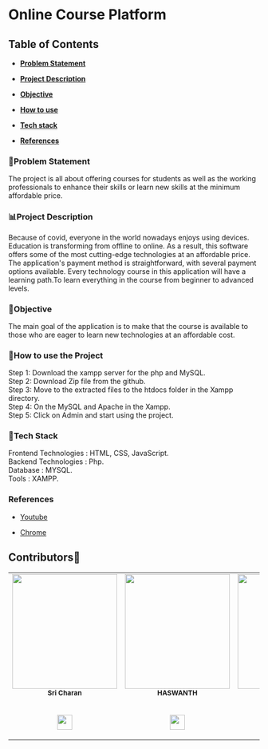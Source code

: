 # Online Course Platform
## Table of Contents

* **[Problem Statement](#problem-statement)**

* **[Project Description](#project-description)**

* **[Objective](#objective)**

* **[How to use](#how-to-use-the-project)**

* **[Tech stack](#tech-stack)**

* **[References](#references)**

### 🤔Problem Statement
The project is all about offering courses for students as well as the working professionals to enhance their skills or learn new skills at the minimum affordable price.

### 📊Project Description
Because of covid, everyone in the world nowadays enjoys using devices. Education is transforming from offline to online. As a result, this software offers some of the most cutting-edge technologies at an affordable price. The application's payment method is straightforward, with several payment options available. Every technology course in this application will have a learning path.To learn everything in the course from beginner to advanced levels.
<br>
### 🎯Objective
The main goal of the application is to make that the course is available to those who are eager to learn new technologies at an affordable cost.
<br>
### 📖How to use the Project
Step 1: Download the xampp server for the php and MySQL. <br>
Step 2: Download Zip file from the github.<br>
Step 3: Move to the extracted files to the htdocs folder in the Xampp directory.<br>
Step 4: On the MySQL and Apache in the Xampp.<br>
Step 5: Click on Admin and start using the project.<br>
### 📑Tech Stack
Frontend Technologies : HTML, CSS, JavaScript.<br>
Backend Technologies  : Php.<br>
Database              : MYSQL.<br>
Tools                 : XAMPP.<br>
### References
* [Youtube](https://www.youtube.com/)

* [Chrome](https://www.google.com/)


## Contributors🤝

<table>
  <tr>
   <td align="center"><img src="https://avatars.githubusercontent.com/u/90337546?v=4" width="210px;" height="230px;" alt=""/><br /><sub><b>Sri Charan</b></sub></a><br />
  <br/>
   <p align="center">
   <a href="https://github.com/M-sri-charan-saichandra" alt="Github">
     <img src="http://www.iconninja.com/files/241/825/211/round-collaboration-social-github-code-circle-network-icon.svg" width = "30">
  </a>
  </p>
</td>
   <td align="center"><img src="https://avatars.githubusercontent.com/u/78893155?v=4" width="210px;" height="230px;"  alt=""/><br/><sub><b>HASWANTH</b></sub></a><br />
   <br/>
   <p align="center">
   <a href="https://github.com/Haswanth2002" alt="Github">
     <img src="http://www.iconninja.com/files/241/825/211/round-collaboration-social-github-code-circle-network-icon.svg" width = "30">
  </a>
  </p>
</td>
    <td align="center"><img src="https://avatars.githubusercontent.com/u/51000071?v=4" width="210px;" height="230px;"  alt=""/><br/><sub><b>Sai Vinay</b></sub></a><br />
   <br/>
   <p align="center">
   <a href="https://github.com/vinay252002" alt="Github">
     <img src="http://www.iconninja.com/files/241/825/211/round-collaboration-social-github-code-circle-network-icon.svg" width = "30">
  </a>
  </p>
</td>
    <td align="center"><img src="https://avatars.githubusercontent.com/u/76697869?v=4" width="210px;" height="230px;"  alt=""/><br/><sub><b>Mohana Chaitanya</b></sub></a><br />
   <br/>
   <p align="center">
   <a href="https://github.com/MohanaChaitanya25" alt="Github">
     <img src="http://www.iconninja.com/files/241/825/211/round-collaboration-social-github-code-circle-network-icon.svg" width = "30">
  </a>
  </p>
</td>
    <td align="center"><img src="https://avatars.githubusercontent.com/u/91269572?v=4" width="210px;" height="230px;"  alt=""/><br/><sub><b>Mohana Chaitanya</b></sub></a><br />
   <br/>
   <p align="center">
   <a href="https://github.com/Sanju6272" alt="Github">
     <img src="http://www.iconninja.com/files/241/825/211/round-collaboration-social-github-code-circle-network-icon.svg" width = "30">
  </a>
  </p>
</td>
    </tr>
    </table>
